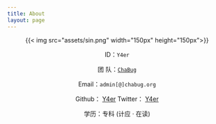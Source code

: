 ```yaml
---
title: About
layout: page
---
```


<center>
{{< img src="assets/sin.png" width="150px" height="150px">}}

ID：`Y4er`

团  队：[`ChaBug`](http://www.chabug.org/)

Email：`admin[@]chabug.org`

Github：  [Y4er](http://github.com/Y4er)
Twitter：  [Y4er](https://twitter.com/Y4er_ChaBug)

学历：专科 (计应 · 在读)

</center>